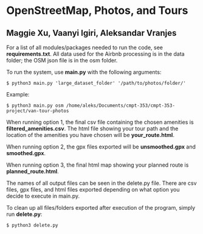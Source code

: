 # OpenStreetMap, Photos, and Tours
## Maggie Xu, Vaanyi Igiri, Aleksandar Vranjes

For a list of all modules/packages needed to run the code, see **requirements.txt**.
All data used for the Airbnb processing is in the data folder; the OSM json file is in the osm folder.

To run the system, use **main.py** with the following arguments:

	$ python3 main.py 'large_dataset_folder' '/path/to/photos/folder/'

Example:

	$ python3 main.py osm /home/aleks/Documents/cmpt-353/cmpt-353-project/van-tour-photos

When running option 1, the final csv file containing the chosen amenities is **filtered_amenities.csv**. The html file showing your tour path and the location of the amenities you have chosen will be **your_route.html**.

When running option 2, the gpx files exported will be **unsmoothed.gpx** and **smoothed.gpx**.

When running option 3, the final html map showing your planned route is **planned_route.html**.

The names of all output files can be seen in the delete.py file. There are csv files, gpx files, and html files exported depending on what option you decide to execute in main.py.

To clean up all files/folders exported after execution of the program, simply run **delete.py**:

	$ python3 delete.py
